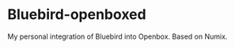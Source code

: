 Bluebird-openboxed
==================

My personal integration of Bluebird into Openbox. Based on Numix.